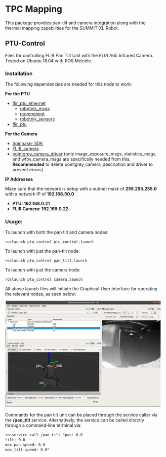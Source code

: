# TPC Mapping
This package provdies pan-tilt and camera integration along with the thermal mapping capabilities for the SUMMIT-XL Robot. 

## PTU-Control
Files for controlling FLIR Pan Tilt Unit with the FLIR A65 Infrared Camera. Tested on Ubuntu 18.04 with ROS Melodic. 

### Installation
The following dependencies are needed for this node to work:


**For the PTU**
- [flir_ptu_ethernet](https://github.com/RobotnikAutomation/flir_ptu_ethernet)
    - [robotnik_msgs](https://github.com/RobotnikAutomation/robotnik_msgs/)
    - [rcomponent](https://github.com/RobotnikAutomation/rcomponent/)
    - [robotnik_sensors](https://github.com/RobotnikAutomation/robotnik_sensors/)
- [flir_ptu](https://github.com/ros-drivers/flir_ptu)

**For the Camera**
- [Spinnaker SDK](https://www.flir.com/products/spinnaker-sdk/)
- [FLIR_camera](https://github.com/SMART-NYUAD/FLIR_camera/tree/kinetic-devel)
- [pointgrey_camera_driver](https://github.com/ros-drivers/pointgrey_camera_driver.git) (only image_exposure_msgs, statistics_msgs, and wfov_camera_msgs are specifically needed from this. **Recommended** to delete pointgrey_camera_description and driver to prevent errors)

**IP Addresses**

Make sure that the network is setup with a subnet mask of **255.255.255.0** with a network IP of **192.168.50.0**

- **PTU: 192.168.0.21**
- **FLIR Camera: 192.168.0.22**

### Usage: 

To launch with both the pan tilt and camera nodes: 
```
roslaunch ptu_control ptu_control.launch
```

To launch with just the pan-tilt node:
```
roslaunch ptu_control pan_tilt.launch
```

To launch with just the camera node:
```
roslaunch ptu_control camera.launch
```

All above launch files will initiate the Graphical User Interface for operating the relevant nodes, as seen below:  
<p align="center">
    <img src="figures/GUI.png"/>
</p>

Commands for the pan tilt unit can be placed through the service caller via the **/pan_tilt** service. Alternatively, the service can be called directly through a command-line terminal via: 
```
rosservice call /pan_tilt "pan: 0.0
tilt: 0.0
max_pan_speed: 0.0
max_tilt_speed: 0.0" 
```
